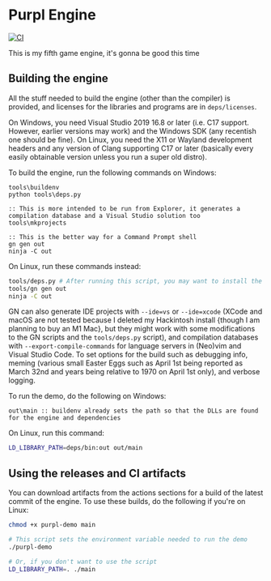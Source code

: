# Purpl Engine
[![CI](https://github.com/MobSlicer152/purpl-engine/actions/workflows/main.yml/badge.svg)](https://github.com/MobSlicer152/purpl-engine/actions/workflows/main.yml)

This is my fifth game engine, it's gonna be good this time

## Building the engine

All the stuff needed to build the engine (other than the compiler) is provided, and licenses for the libraries and programs are in `deps/licenses`.

On Windows, you need Visual Studio 2019 16.8 or later (i.e. C17 support. However, earlier versions may work) and the Windows SDK (any recentish one should be fine). On Linux, you need the X11 or Wayland development headers and any version of Clang supporting C17 or later (basically every easily obtainable version unless you run a super old distro).

To build the engine, run the following commands on Windows:
```batch
tools\buildenv
python tools\deps.py

:: This is more intended to be run from Explorer, it generates a compilation database and a Visual Studio solution too
tools\mkprojects

:: This is the better way for a Command Prompt shell
gn gen out
ninja -C out
```
On Linux, run these commands instead:
```sh
tools/deps.py # After running this script, you may want to install the Vulkan SDK (for convenience, the latest source tarball is downloaded into deps/bin)
tools/gn gen out
ninja -C out
```
GN can also generate IDE projects with `--ide=vs` or `--ide=xcode` (XCode and macOS are not tested because I deleted my Hackintosh install {though I am planning to buy an M1 Mac}, but they might work with some modifications to the GN scripts and the `tools/deps.py` script), and compilation databases with `--export-compile-commands` for language servers in (Neo)vim and Visual Studio Code. To set options for the build such as debugging info, meming (various small Easter Eggs such as April 1st being reported as March 32nd and years being relative to 1970 on April 1st only), and verbose logging.

To run the demo, do the following on Windows:
```batch
out\main :: buildenv already sets the path so that the DLLs are found for the engine and dependencies
```
On Linux, run this command:
```sh
LD_LIBRARY_PATH=deps/bin:out out/main
```

## Using the releases and CI artifacts
You can download artifacts from the actions sections for a build of the latest commit of the engine. To use these builds, do the following if you're on Linux:
```sh
chmod +x purpl-demo main

# This script sets the environment variable needed to run the demo
./purpl-demo

# Or, if you don't want to use the script
LD_LIBRARY_PATH=. ./main
```
